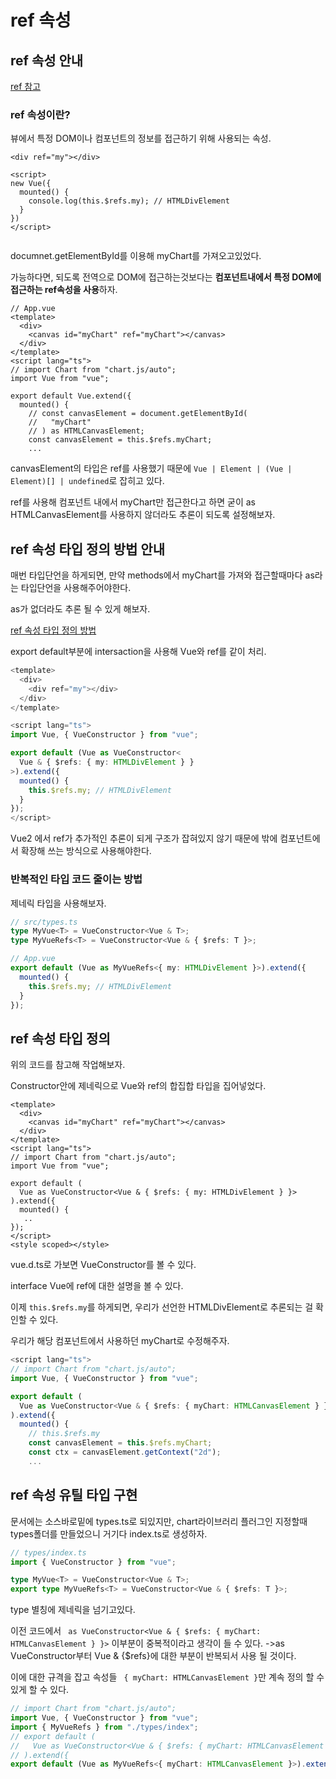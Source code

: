 # ref 속성

## ref 속성 안내

[ref 참고](https://joshua1988.github.io/vue-camp/ts/refs.html)

### ref 속성이란?

뷰에서 특정 DOM이나 컴포넌트의 정보를 접근하기 위해 사용되는 속성.

```vue
<div ref="my"></div>

<script>
new Vue({
  mounted() {
    console.log(this.$refs.my); // HTMLDivElement
  }  
})
</script>
 
```



documnet.getElementById를 이용해 myChart를 가져오고있었다.

가능하다면, 되도록 전역으로 DOM에 접근하는것보다는 **컴포넌트내에서 특정 DOM에 접근하는 ref속성을 사용**하자.

```vue
// App.vue
<template>
  <div>
    <canvas id="myChart" ref="myChart"></canvas>
  </div>
</template>
<script lang="ts">
// import Chart from "chart.js/auto";
import Vue from "vue";

export default Vue.extend({
  mounted() {
    // const canvasElement = document.getElementById(
    //   "myChart"
    // ) as HTMLCanvasElement;
    const canvasElement = this.$refs.myChart;
    ...
```

canvasElement의 타입은 ref를 사용했기 때문에 `Vue | Element | (Vue | Element)[] | undefined`로 잡히고 있다.

ref를 사용해 컴포넌트 내에서 myChart만 접근한다고 하면 굳이 as HTMLCanvasElement를 사용하지 않더라도 추론이 되도록 설정해보자.

## ref 속성 타입 정의 방법 안내

매번 타입단언을 하게되면, 만약 methods에서 myChart를 가져와 접근할때마다 as라는 타입단언을 사용해주어야한다.

as가 없더라도 추론 될 수 있게 해보자.

[ref 속성 타입 정의 방법](https://joshua1988.github.io/vue-camp/ts/refs.html#)

export default부분에 intersaction을 사용해 Vue와 ref를 같이 처리.

```typescript
<template>
  <div>
    <div ref="my"></div>
  </div>
</template>

<script lang="ts">
import Vue, { VueConstructor } from "vue";

export default (Vue as VueConstructor<
  Vue & { $refs: { my: HTMLDivElement } }
>).extend({
  mounted() {
    this.$refs.my; // HTMLDivElement
  }
});
</script>
```

Vue2 에서 ref가 추가적인 추론이 되게 구조가 잡혀있지 않기 때문에 밖에 컴포넌트에서 확장해 쓰는 방식으로 사용해야한다.



### 반복적인 타입 코드 줄이는 방법

제네릭 타입을 사용해보자.

```typescript
// src/types.ts
type MyVue<T> = VueConstructor<Vue & T>;
type MyVueRefs<T> = VueConstructor<Vue & { $refs: T }>;

// App.vue
export default (Vue as MyVueRefs<{ my: HTMLDivElement }>).extend({
  mounted() {
    this.$refs.my; // HTMLDivElement
  }
});
```



## ref 속성 타입 정의

위의 코드를 참고해 작업해보자.

Constructor안에 제네릭으로 Vue와 ref의 합집합 타입을 집어넣었다.

```vue
<template>
  <div>
    <canvas id="myChart" ref="myChart"></canvas>
  </div>
</template>
<script lang="ts">
// import Chart from "chart.js/auto";
import Vue from "vue";

export default (
  Vue as VueConstructor<Vue & { $refs: { my: HTMLDivElement } }>
).extend({
  mounted() {
   ..
});
</script>
<style scoped></style>
```

vue.d.ts로 가보면 VueConstructor를 볼 수 있다.

interface Vue에 ref에 대한 설명을 볼 수 있다.



이제 `this.$refs.my`를 하게되면, 우리가 선언한 HTMLDivElement로 추론되는 걸 확인할 수 있다.

우리가 해당 컴포넌트에서 사용하던 myChart로 수정해주자.

```typescript
<script lang="ts">
// import Chart from "chart.js/auto";
import Vue, { VueConstructor } from "vue";

export default (
  Vue as VueConstructor<Vue & { $refs: { myChart: HTMLCanvasElement } }>
).extend({
  mounted() {
    // this.$refs.my
    const canvasElement = this.$refs.myChart;
    const ctx = canvasElement.getContext("2d");
    ...
```



## ref 속성 유틸 타입 구현

문서에는 소스바로밑에 types.ts로 되있지만, chart라이브러리 플러그인 지정할때 types폴더를 만들었으니 거기다 index.ts로 생성하자.

```typescript
// types/index.ts
import { VueConstructor } from "vue";

type MyVue<T> = VueConstructor<Vue & T>;
export type MyVueRefs<T> = VueConstructor<Vue & { $refs: T }>;
```

type 별칭에 제네릭을 넘기고있다.

이전 코드에서 ` as VueConstructor<Vue & { $refs: { myChart: HTMLCanvasElement } }>` 이부분이 중복적이라고 생각이 들 수 있다. ->as VueConstructor부터 Vue & {$refs}에 대한 부분이 반복되서 사용 될 것이다.

이에 대한 규격을 잡고 속성들 ` { myChart: HTMLCanvasElement }`만 계속 정의 할 수 있게 할 수 있다.

```typescript
// import Chart from "chart.js/auto";
import Vue, { VueConstructor } from "vue";
import { MyVueRefs } from "./types/index";
// export default (
//   Vue as VueConstructor<Vue & { $refs: { myChart: HTMLCanvasElement } }>
// ).extend({
export default (Vue as MyVueRefs<{ myChart: HTMLCanvasElement }>).extend({ ...
```

